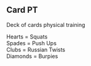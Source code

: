 ## Card PT

Deck of cards physical training

Hearts = Squats<br>
Spades = Push Ups<br>
Clubs = Russian Twists<br>
Diamonds = Burpies<br>